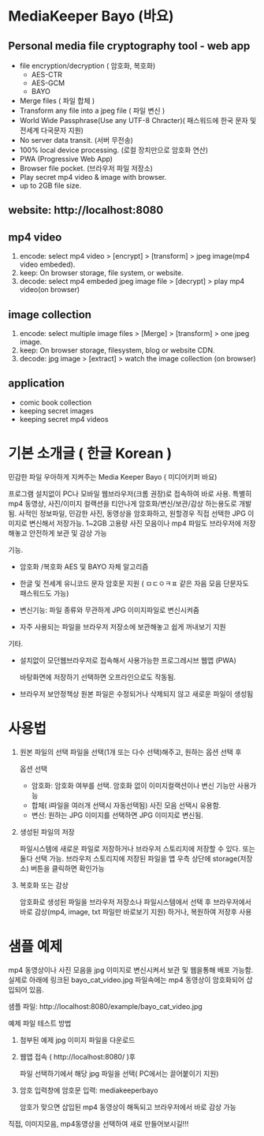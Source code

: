 # MediaKeeper Bayo (바요)

## Personal media file cryptography tool - web app
* file encryption/decryption ( 암호화, 복호화)
  * AES-CTR
  * AES-GCM
  * BAYO
* Merge files ( 파일 합체 )
* Transform any file into a jpeg file ( 파일 변신 )
* World Wide Passphrase(Use any UTF-8 Chracter)( 패스워드에 한국 문자 및 전세계 다국문자 지원)
* No server data transit. (서버 무전송)
* 100% local device processing. (로컬 장치만으로 암호화 연산)
* PWA (Progressive Web App) 
* Browser file pocket. (브라우저 파일 저장소)
* Play secret mp4 video & image with browser.
* up to 2GB file size.

## website: http://localhost:8080


## mp4 video
1. encode: select mp4 video > [encrypt] > [transform] > jpeg image(mp4 video embeded).
2. keep:  On browser storage, file system, or website. 
3. decode: select mp4 embeded jpeg image file > [decrypt] > play mp4 video(on browser)

## image collection
1. encode: select multiple image files > [Merge] > [transform] > one jpeg image.
2. keep:  On browser storage, filesystem, blog or website CDN. 
3. decode: jpg image > [extract] > watch the image collection (on browser)


## application
* comic book collection
* keeping secret images
* keeping secret mp4 videos


# 기본 소개글 ( 한글 Korean )
민감한 파일 우아하게 지켜주는 
Media Keeper  Bayo ( 미디어키퍼 바요)

프로그램 설치없이 PC나 모바일 웹브라우저(크롬 권장)로 접속하여 바로 사용. 특별히 mp4 동영상, 사진/이미지 컬랙션을 티안나게  암호화/변신/보관/감상 하는용도로 개발됨. 사적인 정보파일,  민감한 사진, 동영상을 암호화하고,  원할경우 직접 선택한 JPG 이미지로 변신해서  저장가능.
1~2GB 고용량 사진 모음이나  mp4 파일도 브라우저에 저장해놓고 안전하게 보관 및 감상 가능


기능.

- 암호화 /복호화  AES 및 BAYO 자체 알고리즘
- 한글 및 전세계 유니코드 문자 암호문 지원 ( ㅁㄷㅇㅋㅍ 같은 자음 모음 단문자도 패스워드도 가능)   

- 변신기능:  파일 종류와 무관하게  JPG 이미지파일로 변신시켜줌

- 자주 사용되는 파일을 브라우저 저장소에 보관해놓고 쉽게 꺼내보기 지원


기타.

- 설치없이 모던웹브라우저로 접속해서 사용가능한 프로그레시브 웹앱 (PWA)

  바탕화면에 저장하기 선택하면 오프라인으로도 작동됨.

- 브라우저 보안정책상  원본 파일은 수정되거나 삭제되지 않고 새로운 파일이 생성됨



# 사용법

1. 원본 파일의 선택
   파일을 선택(1개 또는 다수 선택)해주고,  원하는 옵션 선택 후

    옵션 선택  

    -  암호화:  암호화 여부를 선택.  암호화 없이 이미지컬랙션이나  변신 기능만 사용가능
    - 합체( i파일을 여러개 선택시 자동선택됨)   사진 모음 선택시 유용함.
   - 변신:  원하는 JPG 이미지를 선택하면 JPG 이미지로 변신됨.


2. 생성된 파일의 저장

    파일시스템에 새로운 파일로 저장하거나  브라우저 스토리지에 저장할 수 있다.  또는 둘다 선택 가능.
  브라우저 스토리지에 저장된 파일을 앱 우측 상단에 storage(저장소) 버튼을 클릭하면 확인가능


3. 복호화 또는 감상

   암호화로 생성된 파일을 브라우저 저장소나 파일시스템에서 선택 후
브라우저에서 바로 감상(mp4, image, txt 파일만 바로보기 지원) 하거나, 복원하여 저장후 사용


# 샘플 예제

  mp4 동영상이나  사진 모음을   jpg 이미지로 변신시켜서 보관 및 웹을통해 배포 가능함. 실제로 아래에 링크된  bayo_cat_video.jpg  파일속에는  mp4 동영상이 암호화되어 삽입되어 있음. 

샘플 파일:  http://localhost:8080/example/bayo_cat_video.jpg 

예제 파일 테스트 방법  

  1. 첨부된 예제 jpg 이미지 파일을 다운로드
  2. 웹앱 접속 ( http://localhost:8080/  )후 

     파일 선택하기에서 해당 jpg 파일을 선택( PC에서는 끌어붙이기 지원)  
  3. 암호 입력창에  암호문 입력:   mediakeeperbayo   

     암호가 맞으면 삽입된 mp4 동영상이 해독되고  브라우저에서 바로 감상 가능


 직접, 이미지모음, mp4동영상을 선택하여 새로 만들어보시길!!!





